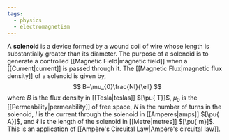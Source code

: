 ```yaml
---
tags:
  - physics
  - electromagnetism
---
```

A **solenoid** is a device formed by a wound coil of wire whose length is substantially greater than its diameter. The purpose of a solenoid is to generate a controlled [[Magnetic Field|magnetic field]] when a [[Current|current]] is passed through it. The [[Magnetic Flux|magnetic flux density]] of a solenoid is given by,
$$
B=\mu_{0}\frac{NI}{\ell}
$$
where $B$ is the flux density in [[Tesla|teslas]] $[\pu{ T}]$, $\mu_{0}$ is the [[Permeability|permeability]] of free space, $N$ is the number of turns in the solenoid, $I$ is the current through the solenoid in [[Amperes|amps]] $[\pu{ A}]$, and $\ell$ is the length of the solenoid in [[Metre|metres]] $[\pu{ m}]$. This is an application of [[Ampère's Circuital Law|Ampère's circuital law]]. 